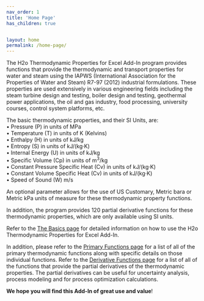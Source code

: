 ```yaml
---
nav_order: 1
title: 'Home Page'
has_children: true


layout: home
permalink: /home-page/
---
```

The H2o Thermodynamic Properties for Excel Add-In program provides functions that provide the thermodynamic and transport properties for water and steam using the IAPWS (International Association for the Properties of Water and Steam) R7-97 (2012) industrial formulations. These properties are used extensively in various engineering fields including the steam turbine design and testing, boiler design and testing, geothermal power applications, the oil and gas industry, food processing, university courses, control system platforms, etc.

The basic thermodynamic properties, and their SI Units, are:  
• Pressure (P) in units of MPa  
• Temperature (T) in units of K (Kelvins)  
• Enthalpy (H) in units of kJ/kg  
• Entropy (S) in units of kJ/(kg·K)  
• Internal Energy (U) in units of kJ/kg  
• Specific Volume (Cp) in units of m<sup>3</sup>/kg  
• Constant Pressure Specific Heat (Cv) in units of kJ/(kg·K)  
• Constant Volume Specific Heat (Cv) in units of kJ/(kg·K)  
• Speed of Sound (W) m/s

An optional parameter allows for the use of US Customary, Metric bara or Metric kPa units of measure for these thermodynamic property functions.

In addition, the program provides 120 partial derivative functions for these thermodynamic properties, which are only available using SI units.

Refer to the [The Basics page](https://h2othermo.com/home-page/the_basics/) for detailed information on how to use the H2o Thermodynamic Properties for Excel Add-In.

In addition, please refer to the [Primary Functions page](https://h2othermo.com/home-page/primary_functions/) for a list of all of the primary thermodynamic functions along with specific details on those individual functions.  Refer to the [Derivative Functions page](https://h2othermo.com/home-page/derivative_functions/) for a list of all of the functions that provide the partial derivatives of the thermodynamic properties.  The partial derivatives can be useful for uncertainty analysis, process modeling and for process optimization calculations.

**We hope you will find this Add-In of great use and value**!